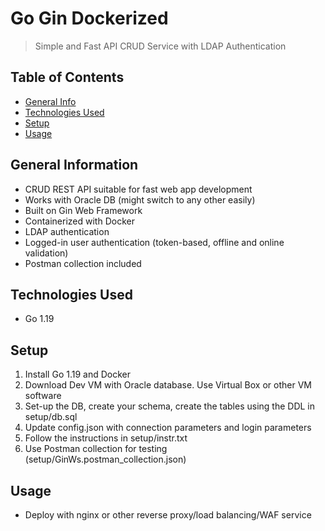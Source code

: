 # Go Gin Dockerized
> Simple and Fast API CRUD Service with LDAP Authentication

## Table of Contents
* [General Info](#general-information)
* [Technologies Used](#technologies-used)
* [Setup](#setup)
* [Usage](#usage)

## General Information
- CRUD REST API suitable for fast web app development
- Works with Oracle DB (might switch to any other easily)
- Built on Gin Web Framework
- Containerized with Docker
- LDAP authentication
- Logged-in user authentication (token-based, offline and online validation)
- Postman collection included

## Technologies Used
- Go 1.19

## Setup
1. Install Go 1.19 and Docker
2. Download Dev VM with Oracle database. Use Virtual Box or other VM software
3. Set-up the DB, create your schema, create the tables using the DDL in setup/db.sql
4. Update config.json with connection parameters and login parameters
5. Follow the instructions in setup/instr.txt
6. Use Postman collection for testing (setup/GinWs.postman_collection.json)

## Usage
- Deploy with nginx or other reverse proxy/load balancing/WAF service
